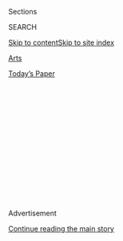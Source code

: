 <div id="app">

<div>

<div>

<div>

<div class="NYTAppHideMasthead css-1q2w90k e1suatyy0">

<div class="section css-ui9rw0 e1suatyy2">

<div class="css-eph4ug er09x8g0">

<div class="css-6n7j50">

</div>

<span class="css-1dv1kvn">Sections</span>

<div class="css-10488qs">

<span class="css-1dv1kvn">SEARCH</span>

</div>

[Skip to content](#site-content)[Skip to site
index](#site-index)

</div>

<div id="masthead-section-label" class="css-1wr3we4 eaxe0e00">

[Arts](https://www.nytimes3xbfgragh.onion/section/arts)

</div>

<div class="css-10698na e1huz5gh0">

</div>

</div>

<div id="masthead-bar-one" class="section hasLinks css-15hmgas e1csuq9d3">

<div class="css-uqyvli e1csuq9d0">

</div>

<div class="css-1uqjmks e1csuq9d1">

</div>

<div class="css-9e9ivx">

[](https://myaccount.nytimes3xbfgragh.onion/auth/login?response_type=cookie&client_id=vi)

</div>

<div class="css-1bvtpon e1csuq9d2">

[Today’s
Paper](https://www.nytimes3xbfgragh.onion/section/todayspaper)

</div>

</div>

</div>

</div>

<div data-aria-hidden="false">

<div id="site-content" data-role="main">

<div>

<div class="css-1aor85t" style="opacity:0.000000001;z-index:-1;visibility:hidden">

<div class="css-1hqnpie">

<div class="css-epjblv">

<span class="css-17xtcya">[Arts](/section/arts)</span><span class="css-x15j1o">|</span><span class="css-fwqvlz">Polishing
the Nationalist Brand in the Trump
Era</span>

</div>

<div class="css-k008qs">

<div class="css-1iwv8en">

<span class="css-18z7m18"></span>

<div>

</div>

</div>

<span class="css-1n6z4y">https://nyti.ms/2M2DNRu</span>

<div class="css-1705lsu">

<div class="css-4xjgmj">

<div class="css-4skfbu" data-role="toolbar" data-aria-label="Social Media Share buttons, Save button, and Comments Panel with current comment count" data-testid="share-tools">

  - 
  - 
  - 
  - 
    
    <div class="css-6n7j50">
    
    </div>

  - 
  - 

</div>

</div>

</div>

</div>

</div>

</div>

<div class="css-13pd83m">

</div>

<div id="top-wrapper" class="css-1sy8kpn">

<div id="top-slug" class="css-l9onyx">

Advertisement

</div>

[Continue reading the main
story](#after-top)

<div class="ad top-wrapper" style="text-align:center;height:100%;display:block;min-height:250px">

<div id="top" class="place-ad" data-position="top" data-size-key="top">

</div>

</div>

<div id="after-top">

</div>

</div>

<div>

<div id="sponsor-wrapper" class="css-1hyfx7x">

<div id="sponsor-slug" class="css-19vbshk">

Supported by

</div>

[Continue reading the main
story](#after-sponsor)

<div id="sponsor" class="ad sponsor-wrapper" style="text-align:center;height:100%;display:block">

</div>

<div id="after-sponsor">

</div>

</div>

<div class="css-186x18t">

</div>

<div class="css-1vkm6nb ehdk2mb0">

# Polishing the Nationalist Brand in the Trump Era

</div>

Conservative thinkers are trying to bring intellectual coherence to the
Trumpian moment under the banner of nationalism. But can it be cleansed
of its darker currents?

<div class="css-79elbk" data-testid="photoviewer-wrapper">

<div class="css-z3e15g" data-testid="photoviewer-wrapper-hidden">

</div>

<div class="css-1a48zt4 ehw59r15" data-testid="photoviewer-children">

![<span class="css-16f3y1r e13ogyst0" data-aria-hidden="true">The Fox
News host Tucker Carlson speaking on July 14 at the National
Conservatism Conference in Washington, which aimed to unite the
fractured conservative intellectual establishment under the banner of
nationalism.</span><span class="css-cnj6d5 e1z0qqy90" itemprop="copyrightHolder"><span class="css-1ly73wi e1tej78p0">Credit...</span><span><span>Justin
T. Gellerson for The New York
Times</span></span></span>](https://static01.graylady3jvrrxbe.onion/images/2019/07/19/arts/19conservative1/19conservative1-articleLarge.jpg?quality=75&auto=webp&disable=upscale)

</div>

</div>

<div class="css-18e8msd">

<div class="css-vp77d3 epjyd6m0">

<div class="css-hus3qt ey68jwv0" data-aria-hidden="true">

[![Jennifer
Schuessler](https://static01.graylady3jvrrxbe.onion/images/2018/02/16/multimedia/author-jennifer-schuessler/author-jennifer-schuessler-thumbLarge-v2.png
"Jennifer Schuessler")](https://www.nytimes3xbfgragh.onion/by/jennifer-schuessler)

</div>

<div class="css-1baulvz">

By [<span class="css-1baulvz last-byline" itemprop="name">Jennifer
Schuessler</span>](https://www.nytimes3xbfgragh.onion/by/jennifer-schuessler)

</div>

</div>

  - July 19,
    2019

  - 
    
    <div class="css-4xjgmj">
    
    <div class="css-d8bdto" data-role="toolbar" data-aria-label="Social Media Share buttons, Save button, and Comments Panel with current comment count" data-testid="share-tools">
    
      - 
      - 
      - 
      - 
        
        <div class="css-6n7j50">
        
        </div>
    
      - 
      - 
    
    </div>
    
    </div>

</div>

</div>

<div class="section meteredContent css-1r7ky0e" name="articleBody" itemprop="articleBody">

<div class="css-1fanzo5 StoryBodyCompanionColumn">

<div class="css-53u6y8">

WASHINGTON — Ever since Donald J. Trump laid waste to its ideological
shibboleths with his victory at the polls, the conservative intellectual
class has been scrambling to keep up with him.

And earlier this week, at the first major gathering dedicated to
wresting a coherent ideology out of the chaos of the Trumpist moment,
the president was upending their efforts again.

On Sunday evening, some 500 policy thinkers, theorists, journalists and
students gathered in a ballroom at the Ritz-Carlton here for the start
of the [National Conservatism
Conference](https://nationalconservatism.org/), a three-day event
dedicated to charting a new path for conservatism under the banner of
nationalism.

And not the kind associated with tiki torches and Nazi salutes, the
conference was at pains to make clear.

</div>

</div>

<div class="css-1fanzo5 StoryBodyCompanionColumn">

<div class="css-53u6y8">

“We are nationalists, not white nationalists,” David Brog, one of the
organizers, said in his welcoming remarks, calling any equation of the
two “a slander.” He then pointed to the door and invited anyone who
“defines our American nation in terms of race” who had slipped through
the conference’s careful screening to leave.

But inconveniently, just a few hours earlier, President Trump had let
loose with tweets calling for four freshman congresswomen of color to
[“go back](http://www.apple.com/)” to the “broken and crime infested”
countries they came from, throwing an awkward wrench into the messaging.

Not that Mr. Trump’s name was mentioned in the program or the [mission
statement](https://nationalconservatism.org/about/) for the event, which
was organized by the Edmund Burke Foundation, a newly formed public
affairs institute. It featured headlining speeches by Tucker Carlson,
John Bolton and Peter Thiel, as well as some three dozen speakers on
panels covering topics like immigration, foreign policy and economic
nationalism. The names of Burke and Lincoln may have been uttered as
much as the president’s.

Conservatives have always prided themselves on being driven by ideas,
and the big idea here was that nationalism — shorn of its darker
associations — could provide an intellectual banner now that the
conservatism based on free trade, libertarian economics and military
interventionism that held sway for decades has run out of gas.

“Today is our independence day,” Yoram Hazony, an Israeli political
theorist, author of the recent book [“The Virtue of
Nationalism”](https://www.nationalreview.com/magazine/2018/10/01/in-defense-of-nations-book-review/)
and the conference’s intellectual prime mover, declared in his fiery
opening remarks. “We declare independence from neoconservatism. We
declare independence from neoliberalism, from libertarianism, from what
they call classical liberalism.”

</div>

</div>

<div class="css-1fanzo5 StoryBodyCompanionColumn">

<div class="css-53u6y8">

“There is something that unites everyone in this room,” he continued.
“We are national conservatives.”

Those in attendance may not have all agreed. They included [reform
conservatives](https://www.nytimes3xbfgragh.onion/2014/07/06/magazine/can-the-gop-be-a-party-of-ideas.html)
and religious traditionalists, ardent Trumpists and former
Never-Trumpers, and more than a few unconverted free-marketeers and
others who were keeping a skeptical eye on the proceedings.

Geoffrey Kabaservice, a [historian of
conservatism](https://global.oup.com/academic/product/rule-and-ruin-9780199768400?cc=us&lang=en&)
and director of political studies at the Niskanen Center, described the
gathering as part of an ongoing effort by conservatives to unite “under
an ideological banner that Trump himself doesn’t carry.”

“They are trying to find a way to retroactively justify their support of
Trumpism under a broader conservative movement,” he said. “But that’s a
tricky assignment.”

## Detoxifying nationalism

Just how tricky was suggested by those tweets from the president, and
the muted response to them at the conference.

In the hotel bar, the national uproar over the tweets unspooled
continuously on the television (at least until it was switched to Fox
News). But in the conference sessions, there was virtually no reference
to them, and little appetite among those chattering in the halls to
offer more than tepid criticism, if that.

</div>

</div>

<div class="css-1fanzo5 StoryBodyCompanionColumn">

<div class="css-53u6y8">

“They were bad,” Rich Lowry, the editor of National Review (and a
recovering Never-Trumper), said a bit grimly, when asked about the
tweets. “His trolling at its worst. Unproductive. Indefensible.”

Mr. Hazony, caught in the hallway between sessions, waved the question
away. “It’s a great honor to be running the intellectual part of
political conservatism,” he said. “We just don't have to deal with that
stuff.”

Helen Andrews, the managing editor of The Washington Examiner and [a
contributor](https://www.firstthings.com/article/2019/08/our-socialist-moment)
to various conservative publications, looked puzzled when asked on
Monday about the tweets, and said she hadn’t seen them.

As for nationalism, she said she saw “no downside” to embracing it. “I
don’t think it’s a word that needs to be detoxified, even as the term
conservatism sometimes needs to get detoxified,” she said.

</div>

</div>

<div class="css-79elbk" data-testid="photoviewer-wrapper">

<div class="css-z3e15g" data-testid="photoviewer-wrapper-hidden">

</div>

<div class="css-1a48zt4 ehw59r15" data-testid="photoviewer-children">

![<span class="css-16f3y1r e13ogyst0" data-aria-hidden="true">Organizers
of the three-day conference argue that nationalism, cleansed of its
darker associations, can provide a new direction for conservatism, whose
old dogmas were shattered by the election of Donald
Trump.</span><span class="css-cnj6d5 e1z0qqy90" itemprop="copyrightHolder"><span class="css-1ly73wi e1tej78p0">Credit...</span><span>Justin
T. Gellerson for The New York
Times</span></span>](https://static01.graylady3jvrrxbe.onion/images/2019/07/19/arts/19conservative4/merlin_158022771_738b653f-48cc-433d-9352-af00d1eb5536-articleLarge.jpg?quality=75&auto=webp&disable=upscale)

</div>

</div>

<div class="css-1fanzo5 StoryBodyCompanionColumn">

<div class="css-53u6y8">

But some others expressed reservations about the new political brand
being road-tested.

Yuval Levin, the editor of National Affairs and a speaker at the
conference, said that the label “national conservatism” captured some of
his own interest in a conservatism that focuses on social health, rather
than just the market.

</div>

</div>

<div class="css-1fanzo5 StoryBodyCompanionColumn">

<div class="css-53u6y8">

“But I don’t think we can just go around saying nationalism is the
answer to our problems,” he said. He added, “People are not crazy to
worry when they hear that term.”

## Soil, but not blood

When it came to defining who belonged to the nation, there was lots of
talk of soil and rootedness, alongside repeated disavowals of blood, or
its modern equivalent, DNA.

In a talk called “Why America Is Not an Idea,” Mr. Lowry, the author of
the forthcoming book [“The Case for
Nationalism,”](https://www.harpercollins.com/9780062839640/the-case-for-nationalism/)
took aim at “one of our most honored clichés”: that the essence of
Americanism lies only in its ideals.

The problem with this “overintellectualized understanding of America,”
he said, is “it slights the absolutely indispensable influence of
culture.”

Even the phrase “city on a hill,” an emblem of American universalism, he
said, comes from East Anglia, and is rooted in “a particular soil, a
particular place, a particular way of thinking.” ****

We should insist, Mr. Lowry said, “on the assimilation of immigrants
into a common culture.” A panel on immigration happening simultaneously
echoed that theme of culture, but with a much harder, racially
exclusionary edge. Amy Wax, a law professor at the University of
Pennsylvania who was removed from teaching first-year students last year
[after writing an
article](https://www.vox.com/policy-and-politics/2018/3/21/17143150/conservative-scientific-racism-national-review)
questioning the abilities of black students, offered what she called
“the cultural case” for reduced immigration.

</div>

</div>

<div class="css-1fanzo5 StoryBodyCompanionColumn">

<div class="css-53u6y8">

She defended [President Trump’s vulgar
comment](https://www.nytimes3xbfgragh.onion/2018/01/11/us/politics/trump-shithole-countries.html)last
year disparaging immigration from certain countries, to laughter and
applause. And she dismissed the idea that immigrants somehow became
American simply by living here, which Ms. Wax (borrowing a term used by
white nationalists and self-described “race realists”) mocked as the
“magic dirt” argument.

There’s no reason that “people who come here will quickly come to think,
live and act just like us.” she said. Immigration policy, she said,
should take into account “cultural compatibility.”

“In effect,” she said, this “means taking the position that our country
will be better off with more whites and fewer nonwhites.”

## Vote for Tucker?

The conference was full of attacks on identity politics and “wokeness,”
and culture-war chestnuts tended to get the biggest applause. But the
most electric response was for Mr. Carlson, who since delivering a
blistering on-air monologue in January denouncing the “priorities of the
ruling class” has become the [de facto intellectual
leader](https://www.nytimes3xbfgragh.onion/2019/01/12/opinion/sunday/tucker-carlson-fox-news-republicans.html?module=inline)of
Trumpist economic populism.

The title was “Big Business Hates Your Family,” and the antic Mr.
Carlson — who, by the way, raised then dismissed the idea that he might
run for president — hit the theme
hard.

</div>

</div>

<div class="css-79elbk" data-testid="photoviewer-wrapper">

<div class="css-z3e15g" data-testid="photoviewer-wrapper-hidden">

</div>

<div class="css-1a48zt4 ehw59r15" data-testid="photoviewer-children">

<div class="css-1xdhyk6 erfvjey0">

<span class="css-1ly73wi e1tej78p0">Image</span>

<div class="css-zjzyr8">

<div data-testid="lazyimage-container" style="height:257.77777777777777px">

</div>

</div>

</div>

<span class="css-16f3y1r e13ogyst0" data-aria-hidden="true">The most
electric response at the conference was for Mr.
Carlson.</span><span class="css-cnj6d5 e1z0qqy90" itemprop="copyrightHolder"><span class="css-1ly73wi e1tej78p0">Credit...</span><span>Justin
T. Gellerson for The New York Times</span></span>

</div>

</div>

<div class="css-1fanzo5 StoryBodyCompanionColumn">

<div class="css-53u6y8">

“The main threat to your ability to live your life as you choose, does
not come from the government, it comes from the private sector,” he
declared. “I can’t believe I’m saying that\!”He took a fresh whack at
Representative Ilhan Omar, one of the four Democratic congresswomen
targeted in Mr. Trump’s tweets, whom Mr. Carlson, a few days before the
conference, attacked on air as “living proof that the way we practice
immigration has become dangerous to this country.”

</div>

</div>

<div class="css-1fanzo5 StoryBodyCompanionColumn">

<div class="css-53u6y8">

An audience member asked if he saw Sen. Elizabeth A. Warren, whose
economic plan Mr. Carlson has praised, as a “potential ally for national
conservatism.” He called her “a human tragedy” and a “joke,” but said
her 2003 book, “The Two-Income Trap,” was “one of the best books I’ve
ever read on economic policy.”

“The single biggest change to our society, and it got almost no press,
was the moment where it became impossible for the average person to
support a family on one income,” he said.

## Questioning the market

The once-heretical notion that the free market may not be conservatism’s
friend was discussed with less shouting, and more wonkish detail, in
other sessions.

In a mock-parliamentary debate on Monday evening, Mr. Hazony called “the
House of Conservatism” to order to consider the proposition “America
needs an industrial
policy.”

</div>

</div>

<div class="css-79elbk" data-testid="photoviewer-wrapper">

<div class="css-z3e15g" data-testid="photoviewer-wrapper-hidden">

</div>

<div class="css-1a48zt4 ehw59r15" data-testid="photoviewer-children">

<div class="css-1xdhyk6 erfvjey0">

<span class="css-1ly73wi e1tej78p0">Image</span>

<div class="css-zjzyr8">

<div data-testid="lazyimage-container" style="height:257.77777777777777px">

</div>

</div>

</div>

<span class="css-16f3y1r e13ogyst0" data-aria-hidden="true">“There is
something that unites everyone in this room,” Yoram Hazony, one of the
organizers, said. “You are all national
conservatives.”</span><span class="css-cnj6d5 e1z0qqy90" itemprop="copyrightHolder"><span class="css-1ly73wi e1tej78p0">Credit...</span><span>Justin
T. Gellerson for The New York Times</span></span>

</div>

</div>

<div class="css-1fanzo5 StoryBodyCompanionColumn">

<div class="css-53u6y8">

Oren Cass, a senior fellow at the Manhattan Institute and the author of
[“The Once and Future
Worker,”](https://www.manhattan-institute.org/theonceandfutureworker)
argued the affirmative. “Market economies are not going to give us what
they want on their own,” he said.

His opponent was Richard Reinsch, the editor of Law & Liberty, a website
dedicated to the classical liberal tradition.

The debate unfolded in a dense blizzard of references to economic
indicators and quotes from the Federalist papers. In his summation, Mr.
Reinsch gave a flash of irritated incredulity at the idea, increasingly
expressed by conservatives, that “the market doesn’t work.”

“Why do you think [the administrative
state](https://www.nytimes3xbfgragh.onion/2018/03/26/us/politics/trump-judges-courts-administrative-state.html)
is going to deliver, given the way it functions now?” he said. “I
thought we were conservatives.”

In a vote, Mr. Cass’s side won handily, 99 in favor and 51 against.

The argument was picked up again at a panel called “What Is Economic
Nationalism?” Julius Krein, the editor of the journal [American
Affairs](https://www.nytimes3xbfgragh.onion/2017/03/08/arts/american-affairs-journal-donald-trump.html),
mixed arguments about supply chains and productivity with jabs at “some
of the dimmer bulbs in the Koch network,” and the free-market purism
they espouse.

J.D. Vance, the author of “Hillbilly Elegy,” who himself delivered an
emotional, stump-speech-like critique of libertarianism earlier in the
day, called Mr. Krein’s talk a high point of the conference.

</div>

</div>

<div class="css-1fanzo5 StoryBodyCompanionColumn">

<div class="css-53u6y8">

“That’s not the sort of thing you’re used to hearing at a gathering of
conservatives,” Mr. Vance said. “His speech more than anything just goes
to show how much different thinking there is on the right these days.”

## Guarding the bridge

The closing dinner brought a lone emissary from the world of electoral
politics: Josh Hawley of Missouri, the youngest member of the Senate,
who delivered a stentorian attack on “the cosmopolitan agenda that has
powered both left and right.”

He denounced the corporate greed that had hollowed out the heartland and
the “mountain of debt” heaped on young people by “the higher-education
monopoly.” And he ended with the story of Horatius, a soldier from the
early days of the Roman republic who guarded a bridge into Rome against
the invading Etruscans, allowing the city to reset its defenses, thus
saving the republic.

“Let us stand with the conviction of Horatius,” Mr. Hawley said. “Who
will stand on either hand and keep this bridge with me?”

Mr. Hazony took the stage for his closing speech, which included a long
disquisition tracing the idea of nationalism to the Book of Genesis.
Among those who stepped out for a break was Charles Kesler, the editor
of the Claremont Review of Books, one of the few elite conservative
publications [to publish pro-Trump arguments before the
election](https://www.nytimes3xbfgragh.onion/2017/02/20/arts/charge-the-cockpit-or-you-die-behind-an-incendiary-case-for-trump.html).

“I’m a little more impressed with the market,” he said when asked about
Mr. Hawley’s speech. As for whether national conservatism could hold the
bridge, he called the conference “a promising start.”

</div>

</div>

<div class="css-1fanzo5 StoryBodyCompanionColumn">

<div class="css-53u6y8">

“It’s an attempt to make something thoughtful and lasting out of this
strange, remarkable, three years, one term maybe, Trump,” he said.

He laughed heartily. “We’ll see.”

</div>

</div>

<div>

</div>

</div>

<div>

</div>

<div>

</div>

<div>

</div>

<div>

<div id="bottom-wrapper" class="css-1ede5it">

<div id="bottom-slug" class="css-l9onyx">

Advertisement

</div>

[Continue reading the main
story](#after-bottom)

<div id="bottom" class="ad bottom-wrapper" style="text-align:center;height:100%;display:block;min-height:90px">

</div>

<div id="after-bottom">

</div>

</div>

</div>

</div>

</div>

## Site Index

<div>

</div>

## Site Information Navigation

  - [© <span>2020</span> <span>The New York Times
    Company</span>](https://help.nytimes3xbfgragh.onion/hc/en-us/articles/115014792127-Copyright-notice)

<!-- end list -->

  - [NYTCo](https://www.nytco.com/)
  - [Contact
    Us](https://help.nytimes3xbfgragh.onion/hc/en-us/articles/115015385887-Contact-Us)
  - [Work with us](https://www.nytco.com/careers/)
  - [Advertise](https://nytmediakit.com/)
  - [T Brand Studio](http://www.tbrandstudio.com/)
  - [Your Ad
    Choices](https://www.nytimes3xbfgragh.onion/privacy/cookie-policy#how-do-i-manage-trackers)
  - [Privacy](https://www.nytimes3xbfgragh.onion/privacy)
  - [Terms of
    Service](https://help.nytimes3xbfgragh.onion/hc/en-us/articles/115014893428-Terms-of-service)
  - [Terms of
    Sale](https://help.nytimes3xbfgragh.onion/hc/en-us/articles/115014893968-Terms-of-sale)
  - [Site
    Map](https://spiderbites.nytimes3xbfgragh.onion)
  - [Help](https://help.nytimes3xbfgragh.onion/hc/en-us)
  - [Subscriptions](https://www.nytimes3xbfgragh.onion/subscription?campaignId=37WXW)

</div>

</div>

</div>

</div>

